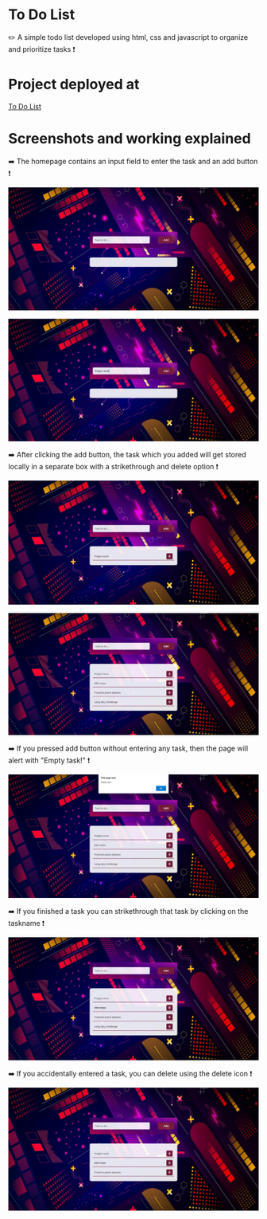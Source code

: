 # To Do List
✏️ A simple todo list developed using html, css and javascript to organize and prioritize tasks ❗
 
 # Project deployed at

<a href="https://mithesh14.github.io/to-do-list/">To Do List</a>

# Screenshots and working explained

➡️ The homepage contains an input field to enter the task and an add button ❗

![screenshots](https://github.com/Mithesh14/to-do-list/blob/main/images/image1.jpg)

![screenshots](https://github.com/Mithesh14/to-do-list/blob/main/images/image2.jpg)

➡️ After clicking the add button, the task which you added will get stored locally in a separate box with a strikethrough and delete option ❗
 
![screenshots](https://github.com/Mithesh14/to-do-list/blob/main/images/image3.jpg)

![screenshots](https://github.com/Mithesh14/to-do-list/blob/main/images/image4.jpg)

➡️ If you pressed add button without entering any task, then the page will alert with "Empty task!" ❗

![screenshots](https://github.com/Mithesh14/to-do-list/blob/main/images/image5.jpg)

➡️ If you finished a task you can strikethrough that task by clicking on the taskname ❗

![screenshots](https://github.com/Mithesh14/to-do-list/blob/main/images/image6.jpg)

➡️ If you accidentally entered a task, you can delete using the delete icon ❗

![screenshots](https://github.com/Mithesh14/to-do-list/blob/main/images/image7.jpg)

